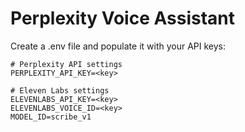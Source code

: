 # Perplexity Voice Assistant #

Create a .env file and populate it with your API keys:

```
# Perplexity API settings
PERPLEXITY_API_KEY=<key>

# Eleven Labs settings
ELEVENLABS_API_KEY=<key>
ELEVENLABS_VOICE_ID=<key>
MODEL_ID=scribe_v1
```
